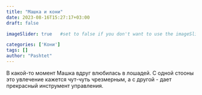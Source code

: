 ```yaml
---
title: "Машка и кони"
date: 2023-08-16T15:27:17+03:00
draft: false

imageSlider: true   #set to false if you don't want to use the imageSlider as a featuredImafe

categories: ['Кони']
tags: []
author: "Pashtet"
---
```

В какой-то момент Машка вдруг влюбилась в лошадей. С одной стооны это увлечение кажется чут-чуть чрезмерным, а с другой - дает прекрасный инструмент управления.
